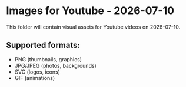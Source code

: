 # Images for Youtube - 2026-07-10

This folder will contain visual assets for Youtube videos on 2026-07-10.

## Supported formats:
- PNG (thumbnails, graphics)
- JPG/JPEG (photos, backgrounds)
- SVG (logos, icons)
- GIF (animations)
